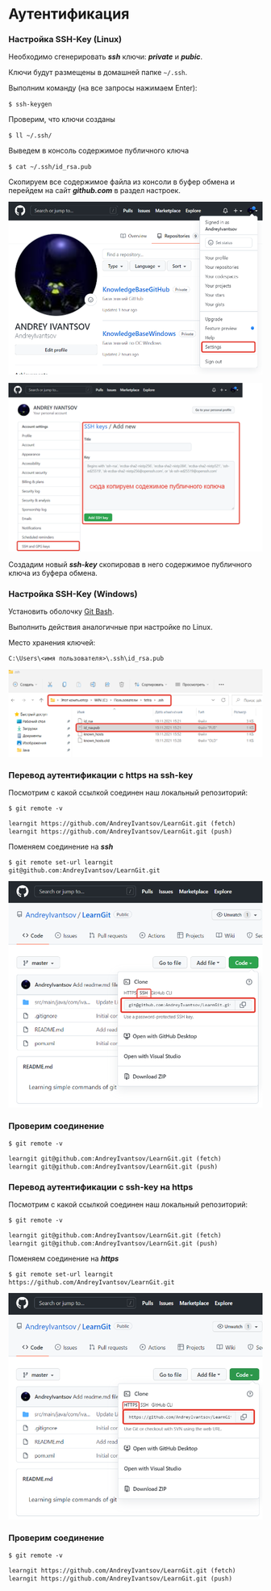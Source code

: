 # Аутентификация

### Настройка SSH-Key (Linux)

Необходимо сгенерировать _**ssh**_ ключи: _**private**_ и _**pubic**_.

Ключи будут размещены в домашней папке `~/.ssh`.

Выполним команду (на все запросы нажимаем Enter):

`$ ssh-keygen`

Проверим, что ключи созданы

`$ ll ~/.ssh/`

Выведем в консоль содержимое публичного ключа

`$ cat ~/.ssh/id_rsa.pub`

Скопируем все содержимое файла из консоли в буфер обмена и перейдем на сайт _**github.com**_ в раздел настроек.

![Настройки](.gitbook/assets/img-04.png)

![SSH-KEY](.gitbook/assets/img-05.png)

Создадим новый _**ssh-key**_ скопировав в него содержимое публичного ключа из буфера обмена.

### Настройка SSH-Key (Windows)

Установить оболочку [Git Bash](https://gitforwindows.org).

Выполнить действия аналогичные при настройке по Linux.

Место хранения ключей:

```
C:\Users\<имя пользователя>\.ssh\id_rsa.pub
```

![SHH-KEY](.gitbook/assets/img-08-shh-key.png)

### Перевод аутентификации с https на ssh-key

Посмотрим с какой ссылкой соединен наш локальный репозиторий:

```
$ git remote -v
```

```
learngit https://github.com/AndreyIvantsov/LearnGit.git (fetch)
learngit https://github.com/AndreyIvantsov/LearnGit.git (push)
```

Поменяем соединение на _**ssh**_

```
$ git remote set-url learngit git@github.com:AndreyIvantsov/LearnGit.git
```

![SHH](.gitbook/assets/img-06-shh.png)

### Проверим соединение

```
$ git remote -v
```

```
learngit git@github.com:AndreyIvantsov/LearnGit.git (fetch)
learngit git@github.com:AndreyIvantsov/LearnGit.git (push)
```

### Перевод аутентификации с ssh-key на https

Посмотрим с какой ссылкой соединен наш локальный репозиторий:

```
$ git remote -v
```

```
learngit git@github.com:AndreyIvantsov/LearnGit.git (fetch)
learngit git@github.com:AndreyIvantsov/LearnGit.git (push)
```

Поменяем соединение на _**https**_

```
$ git remote set-url learngit https://github.com/AndreyIvantsov/LearnGit.git
```

![HTTPS](.gitbook/assets/img-07-https.png)

### Проверим соединение

```
$ git remote -v
```

```
learngit https://github.com/AndreyIvantsov/LearnGit.git (fetch)
learngit https://github.com/AndreyIvantsov/LearnGit.git (push)
```
